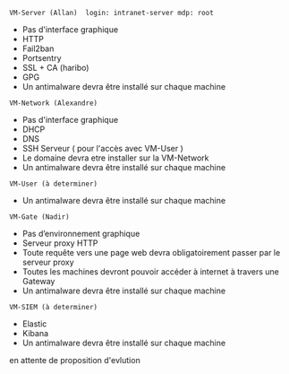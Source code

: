 ```
VM-Server (Allan)  login: intranet-server mdp: root
```
- Pas d'interface graphique
- HTTP
- Fail2ban
- Portsentry
- SSL + CA (haribo)
- GPG
- Un antimalware devra être installé sur chaque machine

```
VM-Network (Alexandre)
```
- Pas d'interface graphique
- DHCP
- DNS 
- SSH Serveur ( pour l'accès avec VM-User )
- Le domaine devra etre installer sur la VM-Network
- Un antimalware devra être installé sur chaque machine


```
VM-User (à determiner)
```
- Un antimalware devra être installé sur chaque machine

```
VM-Gate (Nadir)
```
- Pas d’environnement graphique
- Serveur proxy HTTP
- Toute requête vers une page web devra obligatoirement passer par le serveur proxy
- Toutes les machines devront pouvoir accéder à internet à travers une Gateway
- Un antimalware devra être installé sur chaque machine
```
VM-SIEM (à determiner)
```
- Elastic
- Kibana
- Un antimalware devra être installé sur chaque machine


en attente de proposition d'evlution

